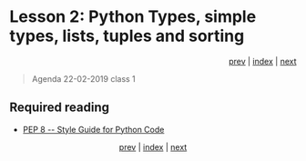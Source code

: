 # Lesson 2: Python Types, simple types, lists, tuples and sorting
<div align="right">
<a href="../../../Lesson_01_introduction_to_python_and_python_strings/README.md">prev</a> | 
<a href="https://python-elective-1-spring-2019.github.io/">index</a> | 
<a href="../../../Lesson_03_dictionary_sets_reading_and_writing_files/README.md">next</a>
</div>

> Agenda 22-02-2019 class 1

## Required reading
* [PEP 8 -- Style Guide for Python Code](https://www.python.org/dev/peps/pep-0008/)


<div align="center">
<a href="../../../Lesson_01_introduction_to_python_and_python_strings/README.md">prev</a> | 
<a href="https://python-elective-1-spring-2019.github.io/">index</a> | 
<a href="../../../Lesson_03_dictionary_sets_reading_and_writing_files/README.md">next</a>
</div>

